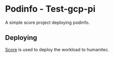 # Podinfo - Test-gcp-pi

A simple score project deploying podinfo.

## Deploying

[Score](https://score.dev/) is used to deploy the workload to humanitec.
